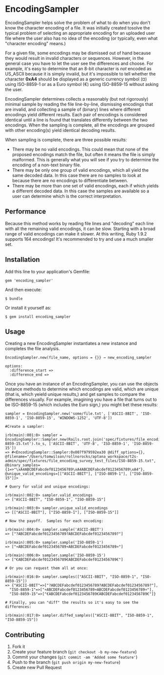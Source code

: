 # EncodingSampler

EncodingSampler helps solve the problem of what to do when you don't know the character encoding of a file.
It was initially created tosolve the typical problem of selecting an appropriate encoding for an uploaded user
file where the user also has no idea of the encoding (or typically, even what "character encoding" means.)

For a given file, some encodings may be dismissed out of hand because they would result in invalid
characters or sequences.  However, in the general case you have to let the user see the differences and choose.
For example, it's easy to determine that an 8-bit character is _not_ encoded as US_ASCII because it is simply invalid, 
but it's impossible to tell whether the character __0xA4__ should be displayed as a 
generic currency symbol (&curren;) using ISO-8859-1 or as a Euro symbol (&euro;) using ISO-8859-15
without asking the user.

EncodingSampler determines collects a reasonably (but not rigorously) minimal sample by reading the file line-by-line, dismissing encodings that are invalid, and collecting a sample of (binary) lines where different encodings yield different results.  Each pair of encodings is considered identical until a line is found that translates differently between the two encodings.  When the sampling is complete, all the encodings are grouped with other encoding(s) yield identical decoding results.

When sampling is complete, there are three possible results:
* There may be no valid encodings.  This could mean that none of the proposed encodings match the file, 
but often it means the file is simply malformed.  This is generally what you will see if you try to 
determine the encoding of a non-text binary file.
* There may be only one group of valid encodings, which all yield the same decoded data.  In this case there are no samples to look at because there are no encodings to differentiate between.
* There may be more than one set of valid encodings, each if which yields a different decoded data.  In this case the samples are available so a user can determine which is the correct interpretation.

## Performance

Because this method works by reading file lines and "decoding" each line with all the remaining valid encodings, it can be slow. Starting with a broad range of valid encodings can make it slower.  At this writing, Ruby 1.9.2 supports 164 encodings!  It's recommended to try and use a much smaller set.

## Installation

Add this line to your application's Gemfile:

    gem 'encoding_sampler'

And then execute:

    $ bundle

Or install it yourself as:

    $ gem install encoding_sampler

## Usage

Creating a new EncodingSampler instantiates a new instance and completes the file analysis.

    EncodingSampler.new(file_name, options = {}} → new_encoding_sampler
    
    options:
      :difference_start => 
      :difference_end =>

Once you have an instance of an EncodingSampler, you can use the objects instance methods to determine which encodings are valid, which are unique (that is, which yeield unique results,) and get samples to compare the differences visually.  For example, imagining you have a file that turns out to be ISO-8859-15 (which includes the Euro sign,) you might bet these results:

    sampler = EncodingSampler.new('some/file.txt', ['ASCII-8BIT', 'ISO-8859-1', 'ISO-8859-15', 'WINDOWS-1252', 'UTF-8'])

    #Create a sampler:

    irb(main):001:0> sampler = EncodingSampler::Sampler.new(Rails.root.join('spec/fixtures/file_encoding_survey_test_files/ISO-8859-15.txt').to_s, ['ASCII-8BIT', 'UTF-8', 'ISO-8859-1', 'ISO-8859-15'])
    => #<EncodingSampler::Sampler:0x007f979592ea30 @diff_options={}, @filename="/Users/tomwilson/rollnorocks/aptana_workspace/t2s-admin/spec/fixtures/file_encoding_survey_test_files/ISO-8859-15.txt", @binary_samples={1=>"\xA4ABCDEFabcdef0123456789\xA4ABCDEFabcdef0123456789\xA4"}, @unique_valid_encodings=[["ASCII-8BIT"], ["ISO-8859-1"], ["ISO-8859-15"]]>

    # Query for valid and unique encodings:    

    irb(main):002:0> sampler.valid_encodings
    => ["ASCII-8BIT", "ISO-8859-1", "ISO-8859-15"]

    irb(main):003:0> sampler.unique_valid_encodings
    => [["ASCII-8BIT"], ["ISO-8859-1"], ["ISO-8859-15"]]

    # Now the payoff.  Samples for each encoding:

    irb(main):004:0> sampler.sample('ASCII-8BIT')
    => ["?ABCDEFabcdef0123456789?ABCDEFabcdef0123456789?"]

    irb(main):005:0> sampler.sample('ISO-8859-1')
    => ["¤ABCDEFabcdef0123456789¤ABCDEFabcdef0123456789¤"]

    irb(main):006:0> sampler.sample('ISO-8859-15')
    => ["€ABCDEFabcdef0123456789€ABCDEFabcdef0123456789€"]

    # Or you can request them all at once:

    irb(main):016:0> sampler.samples(["ASCII-8BIT", "ISO-8859-1", "ISO-8859-15"])
    => {"ASCII-8BIT"=>["?ABCDEFabcdef0123456789?ABCDEFabcdef0123456789?"], 
      "ISO-8859-1"=>["¤ABCDEFabcdef0123456789¤ABCDEFabcdef0123456789¤"], 
      "ISO-8859-15"=>["€ABCDEFabcdef0123456789€ABCDEFabcdef0123456789€"]}

    # Finally, you can "diff" the results so it's easy to see the differences:
    
    irb(main):017:0> sampler.diffed_samples(["ASCII-8BIT", "ISO-8859-1", "ISO-8859-15"])


## Contributing

1. Fork it
2. Create your feature branch (`git checkout -b my-new-feature`)
3. Commit your changes (`git commit -am 'Added some feature'`)
4. Push to the branch (`git push origin my-new-feature`)
5. Create new Pull Request
